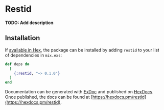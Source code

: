 # Restid

**TODO: Add description**

## Installation

If [available in Hex](https://hex.pm/docs/publish), the package can be installed
by adding `restid` to your list of dependencies in `mix.exs`:

```elixir
def deps do
  [
    {:restid, "~> 0.1.0"}
  ]
end
```

Documentation can be generated with [ExDoc](https://github.com/elixir-lang/ex_doc)
and published on [HexDocs](https://hexdocs.pm). Once published, the docs can
be found at [https://hexdocs.pm/restid](https://hexdocs.pm/restid).

